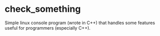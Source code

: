 check_something
===============

Simple linux console program (wrote in C++) that handles some features useful for programmers (especially C++).
